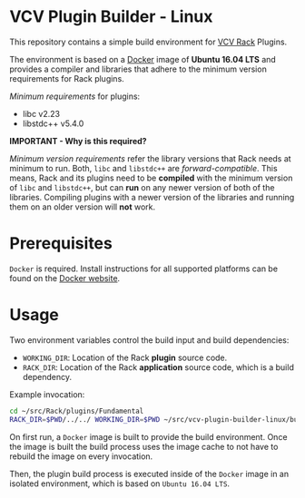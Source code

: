 # VCV Plugin Builder - Linux

This repository contains a simple build environment for [VCV Rack](https://github.com/VCVRack/Rack) Plugins.

The environment is based on a [Docker](https://www.docker.com/) image of **Ubuntu 16.04 LTS** and provides
a compiler and libraries that adhere to the minimum version requirements for Rack plugins.

*Minimum requirements* for plugins:

- libc v2.23
- libstdc++ v5.4.0

**IMPORTANT - Why is this required?**

*Minimum version requirements* refer the library versions that Rack needs at minimum to run.
Both, `libc` and `libstdc++` are *forward-compatible*. This means, Rack and its plugins need to be
**compiled** with the minimum version of `libc` and `libstdc++`, but can **run** on any newer version of
both of the libraries. Compiling plugins with a newer version of the libraries and running them on
an older version will **not** work.

# Prerequisites

`Docker` is required. Install instructions for all supported platforms can be found on the
[Docker website](https://docs.docker.com/install/).

# Usage

Two environment variables control the build input and build dependencies:

- `WORKING_DIR`: Location of the Rack **plugin** source code.
- `RACK_DIR`: Location of the Rack **application** source code, which is a build dependency.

Example invocation:

```bash
cd ~/src/Rack/plugins/Fundamental
RACK_DIR=$PWD/../../ WORKING_DIR=$PWD ~/src/vcv-plugin-builder-linux/build.sh
```

On first run, a `Docker` image is built to provide the build environment. Once the image is built
the build process uses the image cache to not have to rebuild the image on every invocation.

Then, the plugin build process is executed inside of the `Docker` image in an isolated environment,
which is based on `Ubuntu 16.04 LTS`.